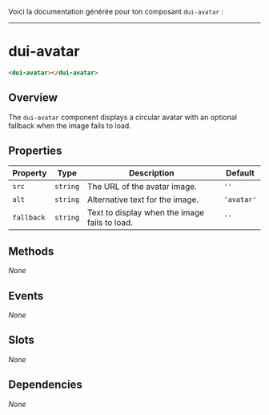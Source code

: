 Voici la documentation générée pour ton composant `dui-avatar` :

---

# dui-avatar

```html
<dui-avatar></dui-avatar>
```

## Overview
The `dui-avatar` component displays a circular avatar with an optional fallback when the image fails to load.

## Properties

| Property   | Type     | Description                                         | Default    |
|------------|----------|-----------------------------------------------------|------------|
| `src`      | `string` | The URL of the avatar image.                        | `''`       |
| `alt`      | `string` | Alternative text for the image.                     | `'avatar'` |
| `fallback` | `string` | Text to display when the image fails to load.       | `''`       |

## Methods
_None_

## Events

_None_

## Slots

_None_

## Dependencies
_None_

